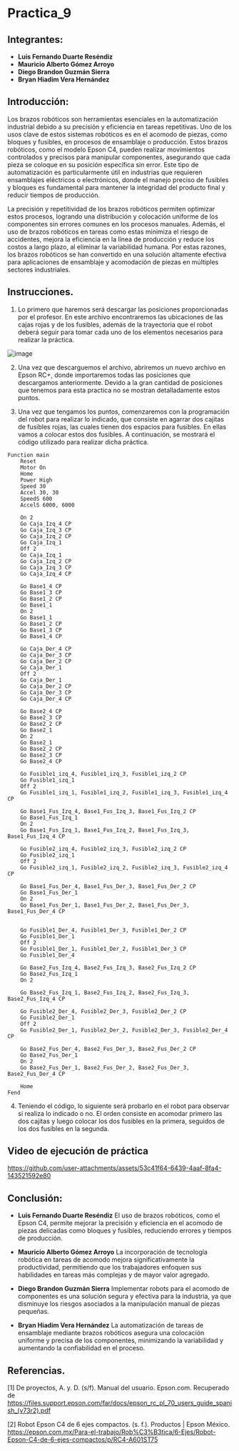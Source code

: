 # Practica_9

## Integrantes:
- **Luis Fernando Duarte Reséndiz**
- **Mauricio Alberto Gómez Arroyo**
- **Diego Brandon Guzmán Sierra**
- **Bryan Hiadim Vera Hernández**

## Introducción:
Los brazos robóticos son herramientas esenciales en la automatización industrial debido a su precisión y eficiencia en tareas repetitivas. Uno de los usos clave de estos sistemas robóticos es en el acomodo de piezas, como bloques y fusibles, en procesos de ensamblaje o producción. Estos brazos robóticos, como el modelo Epson C4, pueden realizar movimientos controlados y precisos para manipular componentes, asegurando que cada pieza se coloque en su posición específica sin error. Este tipo de automatización es particularmente útil en industrias que requieren ensamblajes eléctricos o electrónicos, donde el manejo preciso de fusibles y bloques es fundamental para mantener la integridad del producto final y reducir tiempos de producción.

La precisión y repetitividad de los brazos robóticos permiten optimizar estos procesos, logrando una distribución y colocación uniforme de los componentes sin errores comunes en los procesos manuales. Además, el uso de brazos robóticos en tareas como estas minimiza el riesgo de accidentes, mejora la eficiencia en la línea de producción y reduce los costos a largo plazo, al eliminar la variabilidad humana. Por estas razones, los brazos robóticos se han convertido en una solución altamente efectiva para aplicaciones de ensamblaje y acomodación de piezas en múltiples sectores industriales.

## Instrucciones.
1. Lo primero que haremos será descargar las posiciones proporcionadas por el profesor. En este archivo encontraremos las ubicaciones de las cajas rojas y de los fusibles, además de la trayectoria que el robot deberá seguir para tomar cada uno de los elementos necesarios para realizar la práctica.
 
 ![image](https://github.com/user-attachments/assets/0748df88-803b-4d44-9b4b-4a1a057e0ef9)

2. Una vez que descarguemos el archivo, abriremos un nuevo archivo en Epson RC+, donde importaremos todas las posiciones que descargamos anteriormente. Devido a la gran cantidad de posiciones que tenemos para esta practica no se mostran detalladamente estos puntos.

3. Una vez que tengamos los puntos, comenzaremos con la programación del robot para realizar lo indicado, que consiste en agarrar dos cajitas de fusibles rojas, las cuales tienen dos espacios para fusibles. En ellas vamos a colocar estos dos fusibles. A continuación, se mostrará el código utilizado para realizar dicha práctica.
```plaintext
Function main
	Reset
	Motor On
	Home
	Power High
	Speed 30
	Accel 30, 30
	SpeedS 600
	AccelS 6000, 6000
	
	On 2
	Go Caja_Izq_4 CP
	Go Caja_Izq_3 CP
	Go Caja_Izq_2 CP
	Go Caja_Izq_1
	Off 2
	Go Caja_Izq_1
	Go Caja_Izq_2 CP
	Go Caja_Izq_3 CP
	Go Caja_Izq_4 CP
	
	Go Base1_4 CP
	Go Base1_3 CP
	Go Base1_2 CP
	Go Base1_1
	On 2
	Go Base1_1
	Go Base1_2 CP
	Go Base1_3 CP
	Go Base1_4 CP
	
	Go Caja_Der_4 CP
	Go Caja_Der_3 CP
	Go Caja_Der_2 CP
	Go Caja_Der_1
	Off 2
	Go Caja_Der_1
	Go Caja_Der_2 CP
	Go Caja_Der_3 CP
	Go Caja_Der_4 CP
	
	Go Base2_4 CP
	Go Base2_3 CP
	Go Base2_2 CP
	Go Base2_1
	On 2
	Go Base2_1
	Go Base2_2 CP
	Go Base2_3 CP
	Go Base2_4 CP

	Go Fusible1_izq_4, Fusible1_izq_3, Fusible1_izq_2 CP
	Go Fusible1_izq_1
	Off 2
	Go Fusible1_izq_1, Fusible1_izq_2, Fusible1_izq_3, Fusible1_izq_4 CP
	
	Go Base1_Fus_Izq_4, Base1_Fus_Izq_3, Base1_Fus_Izq_2 CP
	Go Base1_Fus_Izq_1
	On 2
	Go Base1_Fus_Izq_1, Base1_Fus_Izq_2, Base1_Fus_Izq_3, Base1_Fus_Izq_4 CP
	
	Go Fusible2_izq_4, Fusible2_izq_3, Fusible2_izq_2 CP
	Go Fusible2_izq_1
	Off 2
	Go Fusible2_izq_1, Fusible2_izq_2, Fusible2_izq_3, Fusible2_izq_4 CP
	
	Go Base1_Fus_Der_4, Base1_Fus_Der_3, Base1_Fus_Der_2 CP
	Go Base1_Fus_Der_1
	On 2
	Go Base1_Fus_Der_1, Base1_Fus_Der_2, Base1_Fus_Der_3, Base1_Fus_Der_4 CP
	

	Go Fusible1_Der_4, Fusible1_Der_3, Fusible1_Der_2 CP
	Go Fusible1_Der_1
	Off 2
	Go Fusible1_Der_1, Fusible1_Der_2, Fusible1_Der_3 CP
	Go Fusible1_Der_4
	
	Go Base2_Fus_Izq_4, Base2_Fus_Izq_3, Base2_Fus_Izq_2 CP
	Go Base2_Fus_Izq_1
	On 2
	
	Go Base2_Fus_Izq_1, Base2_Fus_Izq_2, Base2_Fus_Izq_3, Base2_Fus_Izq_4 CP
	
	Go Fusible2_Der_4, Fusible2_Der_3, Fusible2_Der_2 CP
	Go Fusible2_Der_1
	Off 2
	Go Fusible2_Der_1, Fusible2_Der_2, Fusible2_Der_3, Fusible2_Der_4 CP
	
	Go Base2_Fus_Der_4, Base2_Fus_Der_3, Base2_Fus_Der_2 CP
	Go Base2_Fus_Der_1
	On 2
	Go Base2_Fus_Der_1, Base2_Fus_Der_2, Base2_Fus_Der_3, Base2_Fus_Der_4 CP
	
	Home
Fend
```
4. Teniendo el código, lo siguiente será probarlo en el robot para observar si realiza lo indicado o no. El orden consiste en acomodar primero las dos cajitas y luego colocar los dos fusibles en la primera, seguidos de los dos fusibles en la segunda.

## Video de ejecución de práctica
https://github.com/user-attachments/assets/53c41f64-6439-4aaf-8fa4-143521592e80

## Conclusión:
- **Luis Fernando Duarte Reséndiz**
El uso de brazos robóticos, como el Epson C4, permite mejorar la precisión y eficiencia en el acomodo de piezas delicadas como bloques y fusibles, reduciendo errores y tiempos de producción.
  
- **Mauricio Alberto Gómez Arroyo**
La incorporación de tecnología robótica en tareas de acomodo mejora significativamente la productividad, permitiendo que los trabajadores enfoquen sus habilidades en tareas más complejas y de mayor valor agregado.
  
- **Diego Brandon Guzmán Sierra**
Implementar robots para el acomodo de componentes es una solución segura y efectiva para la industria, ya que disminuye los riesgos asociados a la manipulación manual de piezas pequeñas.
  
- **Bryan Hiadim Vera Hernández**
La automatización de tareas de ensamblaje mediante brazos robóticos asegura una colocación uniforme y precisa de los componentes, minimizando la variabilidad y aumentando la confiabilidad en el proceso.

## Referencias.
[1] De proyectos, A. y. D. (s/f). Manual del usuario. Epson.com. Recuperado de https://files.support.epson.com/far/docs/epson_rc_pl_70_users_guide_spanish_(v73r2).pdf

[2] Robot Epson C4 de 6 ejes compactos. (s. f.). Productos | Epson México. https://epson.com.mx/Para-el-trabajo/Rob%C3%B3tica/6-Ejes/Robot-Epson-C4-de-6-ejes-compactos/p/RC4-A601ST75

